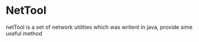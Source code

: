 # NetTool
netTool is a set of network utilities which was writent in java, provide sime useful method
